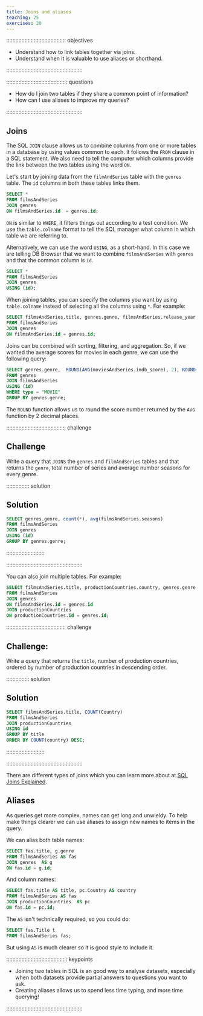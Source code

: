 ```yaml
---
title: Joins and aliases
teaching: 25
exercises: 20
---
```


::::::::::::::::::::::::::::::::::::::: objectives

- Understand how to link tables together via joins.
- Understand when it is valuable to use aliases or shorthand.

::::::::::::::::::::::::::::::::::::::::::::::::::

:::::::::::::::::::::::::::::::::::::::: questions

- How do I join two tables if they share a common point of information?
- How can I use aliases to improve my queries?

::::::::::::::::::::::::::::::::::::::::::::::::::

## Joins

The SQL `JOIN` clause allows us to combine columns from one or more tables in a database by using values common to each. It follows the `FROM` clause in a SQL statement. We also need to tell the computer which columns provide the link between the two
tables using the word `ON`.

Let's start by joining data from the `filmAndSeries` table with the `genres` table. The `id` columns in both these tables links them.

```sql
SELECT *
FROM filmsAndSeries
JOIN genres
ON filmsAndSeries.id  = genres.id;
```

`ON` is similar to `WHERE`, it filters things out according to a test condition.  We use the `table.colname` format to tell the SQL manager what column in which table we are referring to.

Alternatively, we can use the word `USING`, as a short-hand.  In this case we are telling DB Browser that we want to combine `filmsAndSeries` with `genres` and that the common column is `id`.

```sql
SELECT *
FROM filmsAndSeries
JOIN genres
USING (id);
```

When joining tables, you can specify the columns you want by using `table.colname` instead of selecting all the columns using `*`. For example:

```sql
SELECT filmsAndSeries.title, genres.genre, filmsAndSeries.release_year
FROM filmsAndSeries
JOIN genres
ON filmsAndSeries.id = genres.id;
```

Joins can be combined with sorting, filtering, and aggregation.  So, if we wanted the average scores for movies in each genre, we can use the following query:

```sql
SELECT genres.genre,  ROUND(AVG(moviesAndSeries.imdb_score), 2), ROUND(AVG(moviesAndSeries.imdb_score), 2)
FROM genres
JOIN filmsAndSeries
USING (id)
WHERE type = "MOVIE"
GROUP BY genres.genre;
```

The `ROUND` function allows us to round the score number returned by the `AVG` function by 2 decimal places.

:::::::::::::::::::::::::::::::::::::::  challenge

## Challenge

Write a query that `JOINS` the `genres` and `filmAndSeries` tables and that returns the `genre`, total number of series and average number seasons for every genre.

:::::::::::::::  solution

## Solution

```sql
SELECT genres.genre, count(*), avg(filmsAndSeries.seasons)
FROM filmsAndSeries
JOIN genres
USING (id)
GROUP BY genres.genre;
```

:::::::::::::::::::::::::

::::::::::::::::::::::::::::::::::::::::::::::::::

You can also join multiple tables. For example:

```sql
SELECT filmsAndSeries.title, productionCountries.country, genres.genre
FROM filmsAndSeries
JOIN genres
ON filmsAndSeries.id = genres.id
JOIN productionCountries
ON productionCountries.id = genres.id;
```

:::::::::::::::::::::::::::::::::::::::  challenge

## Challenge:

Write a query that returns the `title`, number of
production countries, ordered by number of production countries in descending order.

:::::::::::::::  solution

## Solution

```sql
SELECT filmsAndSeries.title, COUNT(Country)
FROM filmsAndSeries
JOIN productionCountries
USING id
GROUP BY title
ORDER BY COUNT(country) DESC;
```

:::::::::::::::::::::::::

::::::::::::::::::::::::::::::::::::::::::::::::::

There are different types of joins which you can learn more about at [SQL Joins Explained](https://www.geeksforgeeks.org/sql-join-set-1-inner-left-right-and-full-joins/).

## Aliases

As queries get more complex, names can get long and unwieldy. To help make things clearer we can use aliases to assign new names to items in the query.

We can alias both table names:

```sql
SELECT fas.title, g.genre
FROM filmsAndSeries AS fas
JOIN genres  AS g
ON fas.id = g.id;
```

And column names:

```sql
SELECT fas.title AS title, pc.Country AS country
FROM filmsAndSeries AS fas
JOIN productionCountries  AS pc
ON fas.id = pc.id;
```

The `AS` isn't technically required, so you could do:

```sql
SELECT fas.Title t
FROM filmsAndSeries fas;
```

But using `AS` is much clearer so it is good style to include it.

:::::::::::::::::::::::::::::::::::::::: keypoints

- Joining two tables in SQL is an good way to analyse datasets, especially when both datasets provide partial answers to questions you want to ask.
- Creating aliases allows us to spend less time typing, and more time querying!

::::::::::::::::::::::::::::::::::::::::::::::::::


